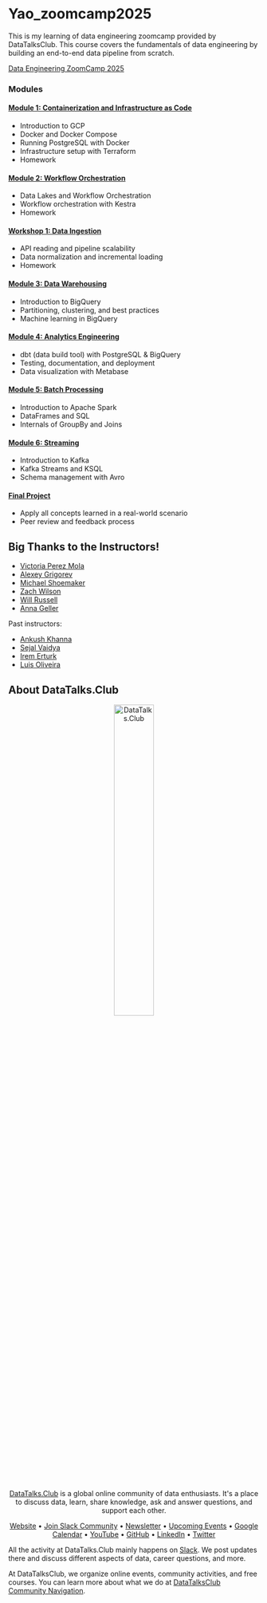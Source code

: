 # Yao_zoomcamp2025

This is my learning of data engineering zoomcamp provided by DataTalksClub. This course covers the fundamentals of data engineering by building an end-to-end data pipeline from scratch. 

[Data Engineering ZoomCamp 2025](https://github.com/DataTalksClub/data-engineering-zoomcamp/tree/main?tab=readme-ov-file#getting-help-on-slack)


### **Modules**

#### [Module 1: Containerization and Infrastructure as Code](https://github.com/DataTalksClub/data-engineering-zoomcamp/tree/main/01-docker-terraform)
- Introduction to GCP
- Docker and Docker Compose
- Running PostgreSQL with Docker
- Infrastructure setup with Terraform
- Homework

#### [Module 2: Workflow Orchestration](https://github.com/DataTalksClub/data-engineering-zoomcamp/tree/main/02-workflow-orchestration)
- Data Lakes and Workflow Orchestration
- Workflow orchestration with Kestra
- Homework

#### [Workshop 1: Data Ingestion](https://github.com/DataTalksClub/data-engineering-zoomcamp/blob/main/cohorts/2025/workshops/dlt/README.md)
- API reading and pipeline scalability
- Data normalization and incremental loading
- Homework

#### [Module 3: Data Warehousing](https://github.com/DataTalksClub/data-engineering-zoomcamp/tree/main/03-data-warehouse)
- Introduction to BigQuery
- Partitioning, clustering, and best practices
- Machine learning in BigQuery

#### [Module 4: Analytics Engineering](https://github.com/DataTalksClub/data-engineering-zoomcamp/tree/main/04-analytics-engineering)
- dbt (data build tool) with PostgreSQL & BigQuery
- Testing, documentation, and deployment
- Data visualization with Metabase

#### [Module 5: Batch Processing](https://github.com/DataTalksClub/data-engineering-zoomcamp/tree/main/05-batch)
- Introduction to Apache Spark
- DataFrames and SQL
- Internals of GroupBy and Joins

#### [Module 6: Streaming](https://github.com/DataTalksClub/data-engineering-zoomcamp/tree/main/06-streaming)
- Introduction to Kafka
- Kafka Streams and KSQL
- Schema management with Avro

#### [Final Project](https://github.com/DataTalksClub/data-engineering-zoomcamp/tree/main/projects)
- Apply all concepts learned in a real-world scenario
- Peer review and feedback process


## Big Thanks to the Instructors!
- [Victoria Perez Mola](https://www.linkedin.com/in/victoriaperezmola/)
- [Alexey Grigorev](https://linkedin.com/in/agrigorev)
- [Michael Shoemaker](https://www.linkedin.com/in/michaelshoemaker1/)
- [Zach Wilson](https://www.linkedin.com/in/eczachly)
- [Will Russell](https://www.linkedin.com/in/wrussell1999/)
- [Anna Geller](https://www.linkedin.com/in/anna-geller-12a86811a/)

Past instructors:
- [Ankush Khanna](https://linkedin.com/in/ankushkhanna2)
- [Sejal Vaidya](https://www.linkedin.com/in/vaidyasejal/)
- [Irem Erturk](https://www.linkedin.com/in/iremerturk/)
- [Luis Oliveira](https://www.linkedin.com/in/lgsoliveira/)

## About DataTalks.Club

<p align="center">
  <img width="40%" src="https://github.com/user-attachments/assets/1243a44a-84c8-458d-9439-aaf6f3a32d89" alt="DataTalks.Club">
</p>

<p align="center">
<a href="https://datatalks.club/">DataTalks.Club</a> is a global online community of data enthusiasts. It's a place to discuss data, learn, share knowledge, ask and answer questions, and support each other.
</p>

<p align="center">
<a href="https://datatalks.club/">Website</a> •
<a href="https://datatalks.club/slack.html">Join Slack Community</a> •
<a href="https://us19.campaign-archive.com/home/?u=0d7822ab98152f5afc118c176&id=97178021aa">Newsletter</a> •
<a href="http://lu.ma/dtc-events">Upcoming Events</a> •
<a href="https://calendar.google.com/calendar/?cid=ZjhxaWRqbnEwamhzY3A4ODA5azFlZ2hzNjBAZ3JvdXAuY2FsZW5kYXIuZ29vZ2xlLmNvbQ">Google Calendar</a> •
<a href="https://www.youtube.com/@DataTalksClub/featured">YouTube</a> •
<a href="https://github.com/DataTalksClub">GitHub</a> •
<a href="https://www.linkedin.com/company/datatalks-club/">LinkedIn</a> •
<a href="https://twitter.com/DataTalksClub">Twitter</a>
</p>

All the activity at DataTalks.Club mainly happens on [Slack](https://datatalks.club/slack.html). We post updates there and discuss different aspects of data, career questions, and more.

At DataTalksClub, we organize online events, community activities, and free courses. You can learn more about what we do at [DataTalksClub Community Navigation](https://www.notion.so/DataTalksClub-Community-Navigation-bf070ad27ba44bf6bbc9222082f0e5a8?pvs=21).

 


